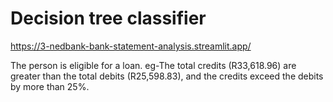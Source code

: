 # Decision tree classifier
https://3-nedbank-bank-statement-analysis.streamlit.app/
 
 The person is eligible for a loan. eg-The total credits (R33,618.96) are greater than the total debits (R25,598.83), and the credits exceed the debits by more than 25%.
